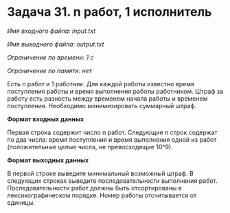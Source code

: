 # Задача 31. n работ, 1 исполнитель

*Имя входного файла: input.txt*

*Имя выходного файла: output.txt*

*Ограничение по времени: 1 с*

*Ограничение по памяти: нет*

Есть n работ и 1 работник. Для каждой работы известно время поступления работы и время выполнения работы работником. Штраф за работу есть разность между временем начала работы и временем поступления. Необходимо минимизировать суммарный штраф.

**Формат входных данных**

Первая строка содержит число n работ. Следующие n строк содержат по два числа: время поступления и время выполнения одной из работ (положительные целые числа, не превосходящие 10^9).

**Формат выходных данных**

В первой строке выведите минимальный возможный штраф. В следующих строках выведите последовательности выполнения работ. Последовательности работ должны быть отсортированы в лексикографическом порядке. Номер работы отсчитывается от единицы.
